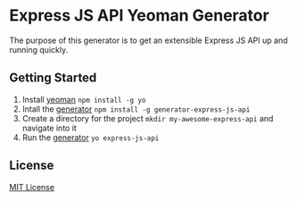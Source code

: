 # Express JS API Yeoman Generator

The purpose of this generator is to get an extensible Express JS API up and running quickly.

## Getting Started

1. Install [yeoman](https://github.com/yeoman/yo) `npm install -g yo`
2. Intall the [generator](https://github.com/pimbrouwers/generator-express-js-api) `npm install -g generator-express-js-api`
3. Create a directory for the project `mkdir my-awesome-express-api` and navigate into it
4. Run the [generator](https://github.com/pimbrouwers/generator-express-js-api) `yo express-js-api`

## License
[MIT License](https://github.com/pimbrouwers/generator-express-js-api/blob/master/LICENSE)